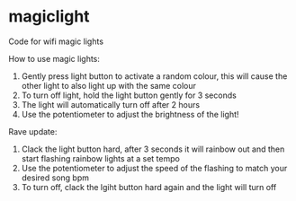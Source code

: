 # magiclight
Code for wifi magic lights

How to use magic lights:
1. Gently press light button to activate a random colour, this will cause the other light to also light up with the same colour
2. To turn off light, hold the light button gently for 3 seconds
3. The light will automatically turn off after 2 hours
4. Use the potentiometer to adjust the brightness of the light!

Rave update:
1. Clack the light button hard, after 3 seconds it will rainbow out and then start flashing rainbow lights at a set tempo
2. Use the potentiometer to adjust the speed of the flashing to match your desired song bpm
3. To turn off, clack the lgiht button hard again and the light will turn off

